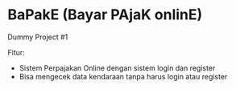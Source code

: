 # BaPakE (Bayar PAjaK onlinE)
Dummy Project #1


Fitur: 
- Sistem Perpajakan Online dengan sistem login dan register
- Bisa mengecek data kendaraan tanpa harus login atau register
